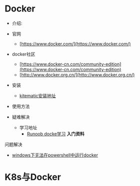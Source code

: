 # Docker
- 介绍:
- 官网
   - [https://www.docker.com/](https://www.docker.com/) 
- docker社区
   - [https://www.docker-cn.com/community-edition](https://www.docker-cn.com/community-edition) 
   - [http://www.docker.org.cn/](http://www.docker.org.cn/)
- 安装
    - [kitematic安装地址](https://github.com/docker/kitematic)
- 使用方法
- 疑难解决

   - 学习地址
     - [Runoob docke学习](<http://www.runoob.com/docker/docker-tutorial.html> ) **入门资料**











问题解决

- [windows下无法在powershell中运行docker ](<https://zhidao.baidu.com/question/2120616223445311987.html>)



# K8s与Docker




